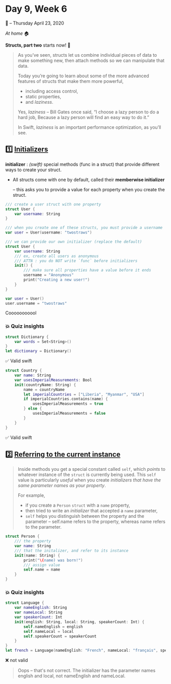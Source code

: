 # Day 9, Week 6

:calendar: – Thursday April 23, 2020

*At home* :house:

**Structs, part two** starts now! :rocket:

>As you’ve seen, structs let us combine individual pieces of data to make something new, then attach methods so we can manipulate that data.
>
>Today you’re going to learn about some of the more advanced features of structs that make them more powerful,
>    * including access control, 
>    * static properties, 
>    * and *laziness*. 
>    
>Yes, *laziness* – Bill Gates once said, “I choose a lazy person to do a hard job, Because a lazy person will find an easy way to do it.” 
>
>In Swift, *laziness* is an important performance optimization, as you’ll see.

## :one: [Initializers](https://www.hackingwithswift.com/sixty/7/8/initializers)

**initializer** : *(swift)* special methods (func in a struct) that provide different ways to create your struct. 
* All structs come with one by default, called their **memberwise initializer** 

    – this asks you to provide a value for each property when you create the struct.

```swift
/// create a user struct with one property
struct User {
    var username: String
}

/// when you create one of these structs, you must provide a username
var user = User(username: "twostraws")

/// we can provide our own initializer (replace the default)
struct User {
    var username: String
    /// ex, create all users as anonymous
    /// ATTN : you do NOT write `func` before initializers
    init() {
        /// make sure all properties have a value before it ends
        username = "Anonymous"
        print("Creating a new user!")
    }
}

var user = User()
user.username = "twostraws"
```

Cooooooooool

### :boom: Quiz insights

```swift
struct Dictionary {
	var words = Set<String>()
}
let dictionary = Dictionary()
```

:white_check_mark: Valid swift

```swift
struct Country {
	var name: String
	var usesImperialMeasurements: Bool
	init(countryName: String) {
		name = countryName
		let imperialCountries = ["Liberia", "Myanmar", "USA"]
		if imperialCountries.contains(name) {
			usesImperialMeasurements = true
		} else {
			usesImperialMeasurements = false
		}
	}
}
```

:white_check_mark: Valid swift


## :two: [Referring to the current instance](https://www.hackingwithswift.com/sixty/7/9/referring-to-the-current-instance)

>Inside methods you get a special constant called `self`, which *points* to whatever instance of the `struct` is currently being used. This `self` value is particularly *useful* when you create *initializers that have the same parameter names as your property*.
>
>For example, 
>* if you create a `Person` `struct` with a `name` property, 
>* then tried to write an *initializer* that accepted a `name` parameter, 
>* `self` helps you distinguish between the property and the parameter 
>   – self.name refers to the property, whereas name refers to the parameter.

```swift
struct Person {
    /// the property
    var name: String
    /// that the initalizer, and refer to its instance
    init(name: String) {
        print("\(name) was born!")
        /// assign value
        self.name = name
    }
}
```

### :boom: Quiz insights

```swift
struct Language {
	var nameEnglish: String
	var nameLocal: String
	var speakerCount: Int
	init(english: String, local: String, speakerCount: Int) {
		self.nameEnglish = english
		self.nameLocal = local
		self.speakerCount = speakerCount
	}
}
let french = Language(nameEnglish: "French", nameLocal: "français", speakerCount: 220_000_000)
```

:x: not valid
> Oops – that's not correct. The initializer has the parameter names english and local, not nameEnglish and nameLocal.

